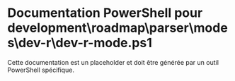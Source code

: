 # Documentation PowerShell pour development\roadmap\parser\modes\dev-r\dev-r-mode.ps1

Cette documentation est un placeholder et doit être générée par un outil PowerShell spécifique.
